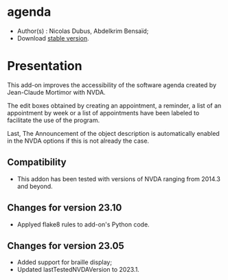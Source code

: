 # agenda

* Author(s) : Nicolas Dubus, Abdelkrim Bensaïd;
* Download [stable version][1].


# Presentation #

This add-on improves the accessibility of the software agenda created by Jean-Claude Mortimor with NVDA.

The edit boxes obtained by creating an appointment, a reminder, a list of an appointment by week or a list of appointments have been labeled to facilitate the use of the program.

Last, The Announcement of the object description is automatically enabled in the NVDA options if this is not already the case.

## Compatibility ##

* This addon has been tested with versions of NVDA ranging from 2014.3 and beyond.

## Changes for version 23.10 ##

* Applyed flake8 rules to add-on's Python code.

## Changes for version 23.05 ##

* Added support for braille display;
* Updated lastTestedNVDAVersion to 2023.1.

[1]: https://github.com/ndubus/agenda/releases/download/v23.05/agenda-23.05.nvda-addon